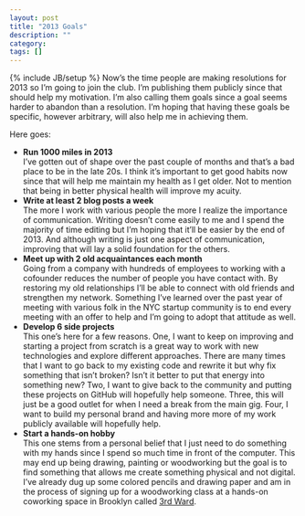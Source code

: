 ```yaml
---
layout: post
title: "2013 Goals"
description: ""
category: 
tags: []
---
```

{% include JB/setup %}
Now’s the time people are making resolutions for 2013 so I’m going to join the club. I’m publishing them publicly since that should help my motivation. I’m also calling them goals since a goal seems harder to abandon than a resolution. I’m hoping that having these goals be specific, however arbitrary, will also help me in achieving them.

Here goes:
<ul>
	<li>
	<b>Run 1000 miles in 2013</b><br/>
	I’ve gotten out of shape over the past couple of months and that’s a bad place to be in the late 20s. I think it’s important to get good habits now since that will help me maintain my health as I get older. Not to mention that being in better physical health will improve my acuity.
	</li>
	<li>
	<b>Write at least 2 blog posts a week</b><br/>
	The more I work with various people the more I realize the importance of communication. Writing doesn’t come easily to me and I spend the majority of time editing but I’m hoping that it’ll be easier by the end of 2013. And although writing is just one aspect of communication, improving that will lay a solid foundation for the others.
	</li>
	<li>
	<b>Meet up with 2 old acquaintances each month</b><br/>
	Going from a company with hundreds of employees to working with a cofounder reduces the number of people you have contact with. By restoring my old relationships I’ll be able to connect with old friends and strengthen my network. Something I’ve learned over the past year of meeting with various folk in the NYC startup community is to end every meeting with an offer to help and I’m going to adopt that attitude as well.
	</li>
	<li>
	<b>Develop 6 side projects</b><br/>
	This one’s here for a few reasons. One, I want to keep on improving and starting a project from scratch is a great way to work with new technologies and explore different approaches. There are many times that I want to go back to my existing code and rewrite it but why fix something that isn’t broken? Isn’t it better to put that energy into something new? Two, I want to give back to the community and putting these projects on GitHub will hopefully help someone. Three, this will just be a good outlet for when I need a break from the main gig. Four, I want to build my personal brand and having more more of my work publicly available will hopefully help.
	</li>
	<li>
	<b>Start a hands-on hobby</b><br/>
	This one stems from a personal belief that I just need to do something with my hands since I spend so much time in front of the computer. This may end up being drawing, painting or woodworking but the goal is to find something that allows me create something physical and not digital. I’ve already dug up some colored pencils and drawing paper and am in the process of signing up for a woodworking class at a hands-on coworking space in Brooklyn called <a href="http://www.3rdward.com/">3rd Ward</a>.
	</li>
</ul>